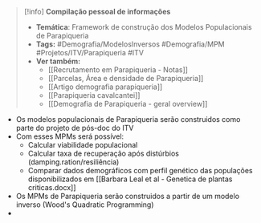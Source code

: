 > [!info] **Compilação pessoal de informações**
> - **Temática**: Framework de construção dos Modelos Populacionais de Parapiqueria
> - **Tags:** #Demografia/ModelosInversos #Demografia/MPM #Projetos/ITV/Parapiqueria #ITV   
> - **Ver também:**
> 	- [[Recrutamento em Parapiqueria - Notas]]
> 	- [[Parcelas, Área e densidade de Parapiqueria]]
> 	- [[Artigo demografia parapiqueria]]
> 	- [[Parapiqueria cavalcantei]]
> 	- [[Demografia de Parapiqueria - geral overview]]

- Os modelos populacionais de Parapiqueria serão construidos como parte do projeto de pós-doc do ITV
- Com esses MPMs será possível:
	- Calcular viabilidade populacional
	- Calcular taxa de recuperação após distúrbios (damping.ration/resiliência)
	- Comparar dados demográficos com perfil genético das populações disponibilizados em [[Barbara Leal et al - Genetica de plantas criticas.docx]]
- Os MPMs de Parapiqueria serão construidos a partir de um modelo inverso (Wood's Quadratic Programming)
- 


